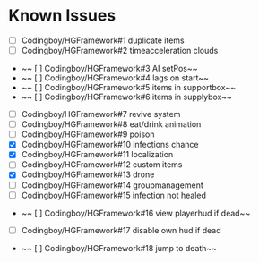 # Known Issues
- [ ] Codingboy/HGFramework#1 duplicate items
- [ ] Codingboy/HGFramework#2 timeacceleration clouds
- ~~ [ ] Codingboy/HGFramework#3 AI setPos~~
- ~~ [ ] Codingboy/HGFramework#4 lags on start~~
- ~~ [ ] Codingboy/HGFramework#5 items in supportbox~~
- ~~ [ ] Codingboy/HGFramework#6 items in supplybox~~
- [ ] Codingboy/HGFramework#7 revive system
- [ ] Codingboy/HGFramework#8 eat/drink animation
- [ ] Codingboy/HGFramework#9 poison
- [x] Codingboy/HGFramework#10 infections chance
- [x] Codingboy/HGFramework#11 localization
- [ ] Codingboy/HGFramework#12 custom items
- [x] Codingboy/HGFramework#13 drone
- [ ] Codingboy/HGFramework#14 groupmanagement
- [ ] Codingboy/HGFramework#15 infection not healed
- ~~ [ ] Codingboy/HGFramework#16 view playerhud if dead~~
- [ ] Codingboy/HGFramework#17 disable own hud if dead
- ~~ [ ] Codingboy/HGFramework#18 jump to death~~